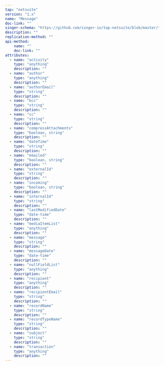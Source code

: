 ```yaml
---
tap: "netsuite"
version: "1.x"
name: "Message"
doc-link: ""
singer-schema: "https://github.com/singer-io/tap-netsuite/blob/master/tap_netsuite/schemas/Message.json"
description: ""
replication-method: ""
api-method:
    name: ""
    doc-link: ""
attributes:
  - name: "activity"
    type: "anything"
    description: ""
  - name: "author"
    type: "anything"
    description: ""
  - name: "authorEmail"
    type: "string"
    description: ""
  - name: "bcc"
    type: "string"
    description: ""
  - name: "cc"
    type: "string"
    description: ""
  - name: "compressAttachments"
    type: "boolean, string"
    description: ""
  - name: "dateTime"
    type: "string"
    description: ""
  - name: "emailed"
    type: "boolean, string"
    description: ""
  - name: "externalId"
    type: "string"
    description: ""
  - name: "incoming"
    type: "boolean, string"
    description: ""
  - name: "internalId"
    type: "string"
    description: ""
  - name: "lastModifiedDate"
    type: "date-time"
    description: ""
  - name: "mediaItemList"
    type: "anything"
    description: ""
  - name: "message"
    type: "string"
    description: ""
  - name: "messageDate"
    type: "date-time"
    description: ""
  - name: "nullFieldList"
    type: "anything"
    description: ""
  - name: "recipient"
    type: "anything"
    description: ""
  - name: "recipientEmail"
    type: "string"
    description: ""
  - name: "recordName"
    type: "string"
    description: ""
  - name: "recordTypeName"
    type: "string"
    description: ""
  - name: "subject"
    type: "string"
    description: ""
  - name: "transaction"
    type: "anything"
    description: ""
---
```


